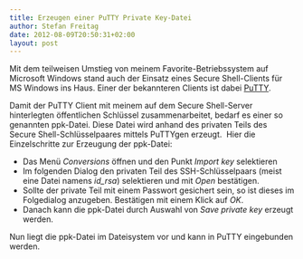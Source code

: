 ```yaml
---
title: Erzeugen einer PuTTY Private Key-Datei
author: Stefan Freitag
date: 2012-08-09T20:50:31+02:00
layout: post
---
```


Mit dem teilweisen Umstieg von meinem Favorite-Betriebssystem auf Microsoft
Windows stand auch der Einsatz eines Secure Shell-Clients für MS Windows ins
Haus. Einer der bekannteren Clients ist dabei [PuTTY](http://www.chiark.greenend.org.uk/~sgtatham/putty/download.html).

Damit der PuTTY Client mit meinem auf dem Secure Shell-Server hinterlegten
öffentlichen Schlüssel zusammenarbeitet, bedarf es einer so genannten ppk-Datei.
Diese Datei wird anhand des privaten Teils des Secure Shell-Schlüsselpaares
mittels PuTTYgen erzeugt.  Hier die Einzelschritte zur Erzeugung der ppk-Datei:

- Das Menü _Conversions_ öffnen und den Punkt _Import key_ selektieren
- Im folgenden Dialog den privaten Teil des SSH-Schlüsselpaars
  (meist eine Datei namens _id_rsa_) selektieren und mit _Open_ bestätigen.
- Sollte der private Teil mit einem Passwort gesichert sein, so ist dieses im
  Folgedialog anzugeben. Bestätigen mit einem Klick auf _OK_.
- Danach kann die ppk-Datei durch Auswahl von _Save private key_ erzeugt werden.

Nun liegt die ppk-Datei im Dateisystem vor und kann in PuTTY eingebunden werden.
